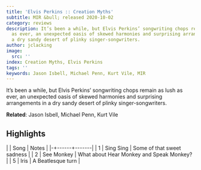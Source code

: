 ```yaml
---
title: 'Elvis Perkins :: Creation Myths'
subtitle: MIR &bull; released 2020-10-02
category: reviews
description: It’s been a while, but Elvis Perkins’ songwriting chops remain as lush
  as ever, an unexpected oasis of skewed harmonies and surprising arrangements in
  a dry sandy desert of plinky singer-songwriters.
author: jclacking
image:
  src: ''
index: Creation Myths, Elvis Perkins
tags: ''
keywords: Jason Isbell, Michael Penn, Kurt Vile, MIR
---
```

It’s been a while, but Elvis Perkins’ songwriting chops remain as lush as ever, an unexpected oasis of skewed harmonies and surprising arrangements in a dry sandy desert of plinky singer-songwriters.<!--more-->

**Related**: Jason Isbell, Michael Penn, Kurt Vile

## Highlights

| | Song | Notes |
|-+------+-------|
| 1 | Sing Sing | Some of that sweet sadness |
| 2 | See Monkey | What about Hear Monkey and Speak Monkey? |
| 5 | Iris | A Beatlesque turn |

